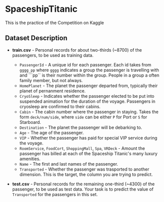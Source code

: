 # SpaceshipTitanic
This is the practice of the Competition on Kaggle

## Dataset Description

* **train.csv** - Personal records for about two-thirds (~8700) of the passengers, to be used as training data.
  * ```PassengerId``` - A unique id for each passenger. Each id takes from ```gggg_pp``` where ```gggg``` indicates a group the passenger is travelling with and ```pp`` is their number within the group. People in a group a often family member, but not always.
  * ```HomePlanet``` - The planet the passenger departed from, typically their planet of pernanment residence.
  * ```CryoSleep``` - Indicates whether the passenger elected to be put into suspended animation for the duration of the voyage. Passengers in cryosleep are confirmed to their cabins.
  * ```Cabin``` - The cabin number where the passenger in staying. Takes the form ```deck/num/side```, where ```side``` can be either ```P``` for Port or ```S``` for Starboard.
  * ```Destination``` - The planet the passenger will be debarking to.
  * ```Age``` - The age of the passenger.
  * ```VIP``` - Whether the passenger has paid for special VIP service during the voyage.
  * ```RoomService```, ```FoodCort```, ```ShoppingMall```, ```Spa```, ```VRDeck``` - Amount the passenger has billed at each of the Spaceship Titanic's many luxury amenities.
  * ```Name``` - The first and last names of the passenger.
  * ```Transported``` - Whether the passenger was trasported to another dimension. This is the target, the column you are trying to predict.

* **test.csv** - Personal records for the remaining one-third (~4300) of the passenger, to be used as test data. Your task is to predict the value of ```Transported``` for the passengers in this set.